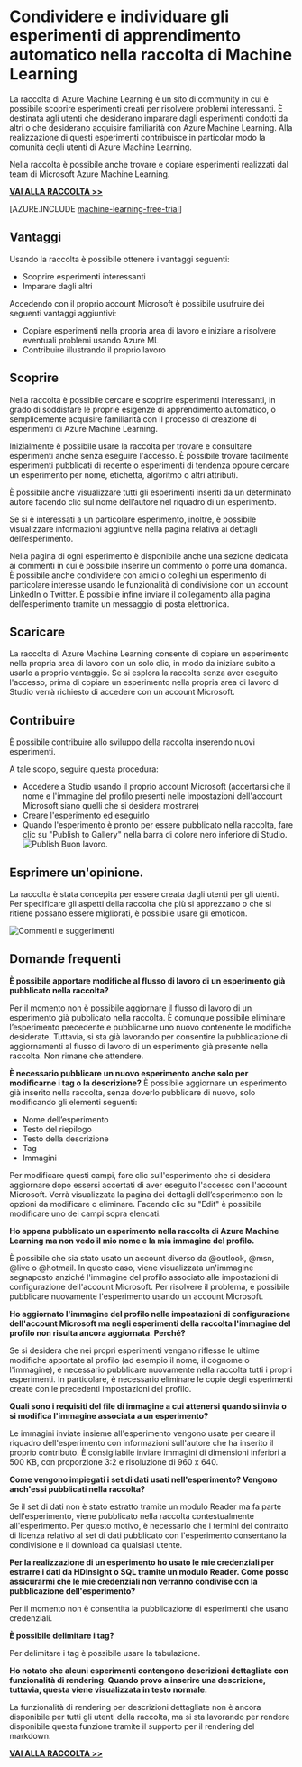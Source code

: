 <properties 
	pageTitle="Raccolta di esperimenti di Machine Learning | Microsoft Azure" 
	description="Condividere e individuare gli esperimenti di apprendimento automatico nella raccolta di Azure Machine Learning Informazioni sugli esperimenti di altri utenti o attività iniziali di Machine Learning." 
	services="machine-learning" 
	documentationCenter="" 
	authors="cjgronlund" 
	manager="paulettm" 
	editor="cgronlun"/>

<tags 
	ms.service="machine-learning" 
	ms.workload="data-services" 
	ms.tgt_pltfrm="na" 
	ms.devlang="na" 
	ms.topic="article" 
	ms.date="06/29/2015" 
	ms.author="chhavib;cgronlun;garye"/>


# Condividere e individuare gli esperimenti di apprendimento automatico nella raccolta di Machine Learning
La raccolta di Azure Machine Learning è un sito di community in cui è possibile scoprire esperimenti creati per risolvere problemi interessanti. È destinata agli utenti che desiderano imparare dagli esperimenti condotti da altri o che desiderano acquisire familiarità con Azure Machine Learning. Alla realizzazione di questi esperimenti contribuisce in particolar modo la comunità degli utenti di Azure Machine Learning.

Nella raccolta è possibile anche trovare e copiare esperimenti realizzati dal team di Microsoft Azure Machine Learning.

**[VAI ALLA RACCOLTA >>](http://gallery.azureml.net)**

[AZURE.INCLUDE [machine-learning-free-trial](../../includes/machine-learning-free-trial.md)]

## Vantaggi 
Usando la raccolta è possibile ottenere i vantaggi seguenti:

- Scoprire esperimenti interessanti 
- Imparare dagli altri

Accedendo con il proprio account Microsoft è possibile usufruire dei seguenti vantaggi aggiuntivi:

- Copiare esperimenti nella propria area di lavoro e iniziare a risolvere eventuali problemi usando Azure ML
- Contribuire illustrando il proprio lavoro

## Scoprire 
Nella raccolta è possibile cercare e scoprire esperimenti interessanti, in grado di soddisfare le proprie esigenze di apprendimento automatico, o semplicemente acquisire familiarità con il processo di creazione di esperimenti di Azure Machine Learning.

Inizialmente è possibile usare la raccolta per trovare e consultare esperimenti anche senza eseguire l'accesso. È possibile trovare facilmente esperimenti pubblicati di recente o esperimenti di tendenza oppure cercare un esperimento per nome, etichetta, algoritmo o altri attributi.

È possibile anche visualizzare tutti gli esperimenti inseriti da un determinato autore facendo clic sul nome dell’autore nel riquadro di un esperimento.

Se si è interessati a un particolare esperimento, inoltre, è possibile visualizzare informazioni aggiuntive nella pagina relativa ai dettagli dell’esperimento.

Nella pagina di ogni esperimento è disponibile anche una sezione dedicata ai commenti in cui è possibile inserire un commento o porre una domanda. È possibile anche condividere con amici o colleghi un esperimento di particolare interesse usando le funzionalità di condivisione con un account LinkedIn o Twitter. È possibile infine inviare il collegamento alla pagina dell’esperimento tramite un messaggio di posta elettronica.

## Scaricare 
La raccolta di Azure Machine Learning consente di copiare un esperimento nella propria area di lavoro con un solo clic, in modo da iniziare subito a usarlo a proprio vantaggio. Se si esplora la raccolta senza aver eseguito l'accesso, prima di copiare un esperimento nella propria area di lavoro di Studio verrà richiesto di accedere con un account Microsoft.

## Contribuire 
È possibile contribuire allo sviluppo della raccolta inserendo nuovi esperimenti.

A tale scopo, seguire questa procedura:

- Accedere a Studio usando il proprio account Microsoft (accertarsi che il nome e l'immagine del profilo presenti nelle impostazioni dell'account Microsoft siano quelli che si desidera mostrare)
- Creare l'esperimento ed eseguirlo
- Quando l'esperimento è pronto per essere pubblicato nella raccolta, fare clic su "Publish to Gallery" nella barra di colore nero inferiore di Studio. ![Publish](./media/machine-learning-gallery-how-to-use-contribute-publish/publish.png) Buon lavoro.

## Esprimere un'opinione. 
La raccolta è stata concepita per essere creata dagli utenti per gli utenti. Per specificare gli aspetti della raccolta che più si apprezzano o che si ritiene possano essere migliorati, è possibile usare gli emoticon.

![Commenti e suggerimenti](./media/machine-learning-gallery-how-to-use-contribute-publish/feedback.png)

## Domande frequenti 
**È possibile apportare modifiche al flusso di lavoro di un esperimento già pubblicato nella raccolta?**

Per il momento non è possibile aggiornare il flusso di lavoro di un esperimento già pubblicato nella raccolta. È comunque possibile eliminare l’esperimento precedente e pubblicarne uno nuovo contenente le modifiche desiderate. Tuttavia, si sta già lavorando per consentire la pubblicazione di aggiornamenti al flusso di lavoro di un esperimento già presente nella raccolta. Non rimane che attendere.

**È necessario pubblicare un nuovo esperimento anche solo per modificarne i tag o la descrizione?** È possibile aggiornare un esperimento già inserito nella raccolta, senza doverlo pubblicare di nuovo, solo modificando gli elementi seguenti:

- Nome dell’esperimento
- Testo del riepilogo
- Testo della descrizione
- Tag
- Immagini

Per modificare questi campi, fare clic sull'esperimento che si desidera aggiornare dopo essersi accertati di aver eseguito l'accesso con l'account Microsoft. Verrà visualizzata la pagina dei dettagli dell’esperimento con le opzioni da modificare o eliminare. Facendo clic su "Edit" è possibile modificare uno dei campi sopra elencati.

**Ho appena pubblicato un esperimento nella raccolta di Azure Machine Learning ma non vedo il mio nome e la mia immagine del profilo.**

È possibile che sia stato usato un account diverso da @outlook, @msn, @live o @hotmail. In questo caso, viene visualizzata un'immagine segnaposto anziché l'immagine del profilo associato alle impostazioni di configurazione dell'account Microsoft. Per risolvere il problema, è possibile pubblicare nuovamente l'esperimento usando un account Microsoft.

**Ho aggiornato l'immagine del profilo nelle impostazioni di configurazione dell'account Microsoft ma negli esperimenti della raccolta l'immagine del profilo non risulta ancora aggiornata. Perché?**

Se si desidera che nei propri esperimenti vengano riflesse le ultime modifiche apportate al profilo (ad esempio il nome, il cognome o l'immagine), è necessario pubblicare nuovamente nella raccolta tutti i propri esperimenti. In particolare, è necessario eliminare le copie degli esperimenti create con le precedenti impostazioni del profilo.

**Quali sono i requisiti del file di immagine a cui attenersi quando si invia o si modifica l'immagine associata a un esperimento?**

Le immagini inviate insieme all'esperimento vengono usate per creare il riquadro dell'esperimento con informazioni sull'autore che ha inserito il proprio contributo. È consigliabile inviare immagini di dimensioni inferiori a 500 KB, con proporzione 3:2 e risoluzione di 960 x 640.

**Come vengono impiegati i set di dati usati nell'esperimento? Vengono anch'essi pubblicati nella raccolta?**

Se il set di dati non è stato estratto tramite un modulo Reader ma fa parte dell'esperimento, viene pubblicato nella raccolta contestualmente all'esperimento. Per questo motivo, è necessario che i termini del contratto di licenza relativo al set di dati pubblicato con l'esperimento consentano la condivisione e il download da qualsiasi utente.

**Per la realizzazione di un esperimento ho usato le mie credenziali per estrarre i dati da HDInsight o SQL tramite un modulo Reader. Come posso assicurarmi che le mie credenziali non verranno condivise con la pubblicazione dell'esperimento?**

Per il momento non è consentita la pubblicazione di esperimenti che usano credenziali.

**È possibile delimitare i tag?**

Per delimitare i tag è possibile usare la tabulazione.

**Ho notato che alcuni esperimenti contengono descrizioni dettagliate con funzionalità di rendering. Quando provo a inserire una descrizione, tuttavia, questa viene visualizzata in testo normale.**

La funzionalità di rendering per descrizioni dettagliate non è ancora disponibile per tutti gli utenti della raccolta, ma si sta lavorando per rendere disponibile questa funzione tramite il supporto per il rendering del markdown.

**[VAI ALLA RACCOLTA >>](http://gallery.azureml.net)**
 

<!---HONumber=July15_HO2-->